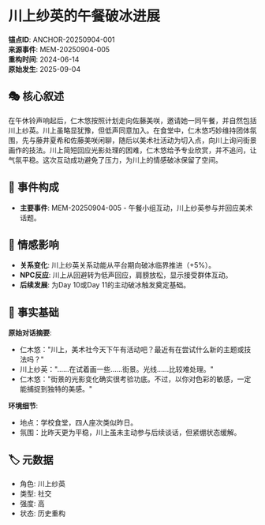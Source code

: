 # 川上纱英的午餐破冰进展

**锚点ID**: ANCHOR-20250904-001  
**来源事件**: MEM-20250904-005  
**重构时间**: 2024-06-14  
**原始发生**: 2025-09-04  

## 🎭 核心叙述
在午休铃声响起后，仁木悠按照计划走向佐藤美咲，邀请她一同午餐，并自然包括川上纱英。川上虽略显犹豫，但低声同意加入。在食堂中，仁木悠巧妙维持团体氛围，先与藤井夏希和佐藤美咲闲聊，随后以美术社活动为切入点，向川上询问街景画作的技法。川上简短回应光影处理的困难，仁木悠给予专业欣赏，并不追问，让气氛平稳。这次互动成功避免了压力，为川上的情感破冰保留了空间。

## 🔗 事件构成
- **主要事件**: MEM-20250904-005 - 午餐小组互动，川上纱英参与并回应美术话题。

## 💫 情感影响
- **关系变化**: 川上纱英关系动能从平台期向破冰临界推进（+5%）。
- **NPC反应**: 川上从回避转为低声回应，肩膀放松，显示接受群体互动。
- **后续发展**: 为Day 10或Day 11的主动破冰触发奠定基础。

## 📝 事实基础
**原始对话摘要**:
- 仁木悠："川上，美术社今天下午有活动吧？最近有在尝试什么新的主题或技法吗？"
- 川上纱英："......在试着画一些......街景。光线......比较难处理。"
- 仁木悠："街景的光影变化确实很考验功底。不过，以你对色彩的敏感，一定能捕捉到独特的美感。"

**环境细节**:
- 地点：学校食堂，四人座次类似昨日。
- 氛围：比昨天更为平稳，川上虽未主动参与后续谈话，但紧绷状态缓解。

## 🏷️ 元数据
- 角色: 川上纱英
- 类型: 社交
- 强度: 高
- 状态: 历史重构